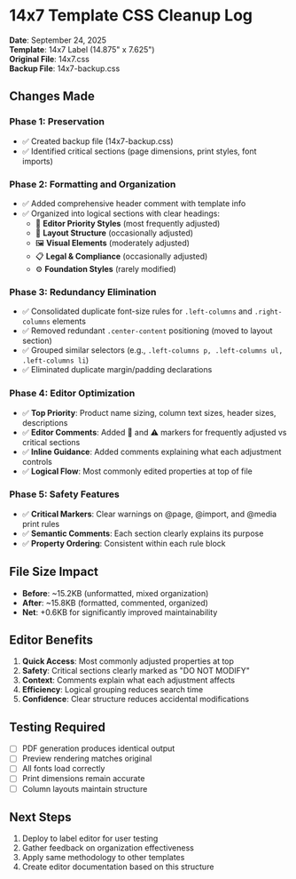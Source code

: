 # 14x7 Template CSS Cleanup Log

**Date**: September 24, 2025  
**Template**: 14x7 Label (14.875" x 7.625")  
**Original File**: 14x7.css  
**Backup File**: 14x7-backup.css  

## Changes Made

### Phase 1: Preservation
- ✅ Created backup file (14x7-backup.css)  
- ✅ Identified critical sections (page dimensions, print styles, font imports)

### Phase 2: Formatting and Organization
- ✅ Added comprehensive header comment with template info
- ✅ Organized into logical sections with clear headings:
  - 🎯 **Editor Priority Styles** (most frequently adjusted)
  - 📐 **Layout Structure** (occasionally adjusted)  
  - 🖼️ **Visual Elements** (moderately adjusted)
  - 📋 **Legal & Compliance** (occasionally adjusted)
  - ⚙️ **Foundation Styles** (rarely modified)

### Phase 3: Redundancy Elimination
- ✅ Consolidated duplicate font-size rules for `.left-columns` and `.right-columns` elements
- ✅ Removed redundant `.center-content` positioning (moved to layout section)
- ✅ Grouped similar selectors (e.g., `.left-columns p, .left-columns ul, .left-columns li`)
- ✅ Eliminated duplicate margin/padding declarations

### Phase 4: Editor Optimization
- ✅ **Top Priority**: Product name sizing, column text sizes, header sizes, descriptions
- ✅ **Editor Comments**: Added 🎯 and ⚠️ markers for frequently adjusted vs critical sections  
- ✅ **Inline Guidance**: Added comments explaining what each adjustment controls
- ✅ **Logical Flow**: Most commonly edited properties at top of file

### Phase 5: Safety Features
- ✅ **Critical Markers**: Clear warnings on @page, @import, and @media print rules
- ✅ **Semantic Comments**: Each section clearly explains its purpose
- ✅ **Property Ordering**: Consistent within each rule block

## File Size Impact
- **Before**: ~15.2KB (unformatted, mixed organization)
- **After**: ~15.8KB (formatted, commented, organized)
- **Net**: +0.6KB for significantly improved maintainability

## Editor Benefits
1. **Quick Access**: Most commonly adjusted properties at top
2. **Safety**: Critical sections clearly marked as "DO NOT MODIFY"  
3. **Context**: Comments explain what each adjustment affects
4. **Efficiency**: Logical grouping reduces search time
5. **Confidence**: Clear structure reduces accidental modifications

## Testing Required
- [ ] PDF generation produces identical output
- [ ] Preview rendering matches original  
- [ ] All fonts load correctly
- [ ] Print dimensions remain accurate
- [ ] Column layouts maintain structure

## Next Steps
1. Deploy to label editor for user testing
2. Gather feedback on organization effectiveness  
3. Apply same methodology to other templates
4. Create editor documentation based on this structure